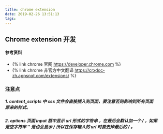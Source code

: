 ```yaml
---
title: chrome extension
date: 2019-02-26 13:51:13
tags:
---
```


## Chrome extension 开发

#### 参考资料
-  {% link chrome 官网 https://developer.chrome.com %}
-  {% link chrome 非官方中文翻译 https://crxdoc-zh.appspot.com/extensions/ %}

### 注意点
##### 1. content_scripts 中 css 文件会直接插入到页面，要注意否则影响到所有页面原来的样式。
##### 2. options 页面 input 框中显示 url 形式的字符串 ，在最后会默认加一个 / ，如果是空字符串 '' 是也会显示 / 所以在保存输入的 url 时要去掉最后的 / 。

